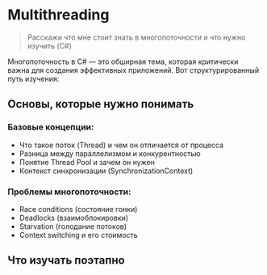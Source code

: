 # Multithreading

> Расскажи что мне стоит знать в многопоточности и что нужно изучить (C#)

Многопоточность в C# — это обширная тема, которая критически важна для создания эффективных приложений. Вот структурированный путь изучения:

## Основы, которые нужно понимать

### Базовые концепции:

* Что такое поток (Thread) и чем он отличается от процесса
* Разница между параллелизмом и конкурентностью
* Понятие Thread Pool и зачем он нужен
* Контекст синхронизации (SynchronizationContext)

### Проблемы многопоточности:

* Race conditions (состояние гонки)
* Deadlocks (взаимоблокировки)
* Starvation (голодание потоков)
* Context switching и его стоимость

## Что изучать поэтапно
